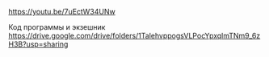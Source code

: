 https://youtu.be/7uEctW34UNw

Код программы и экзешник
https://drive.google.com/drive/folders/1TalehvppogsVLPocYpxqlmTNm9_6zH3B?usp=sharing


